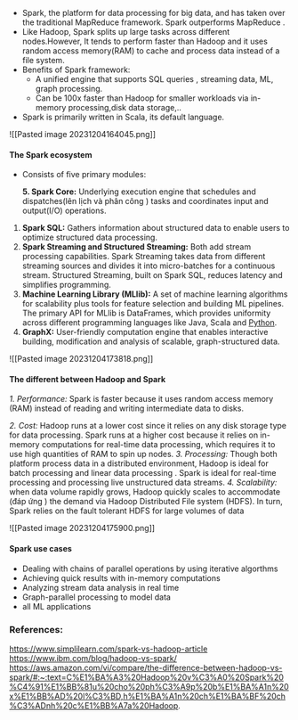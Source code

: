 - Spark, the platform for data processing for big data, and has taken over the traditional MapReduce framework. Spark outperforms MapReduce .
- Like Hadoop, Spark splits up large tasks across different nodes.However, It tends to perform faster than Hadoop and it uses random access memory(RAM) to cache and process data instead of a file system.
- Benefits of Spark framework:
	- A unified engine that supports SQL queries , streaming data, ML, graph processing.
	- Can be 100x faster than Hadoop for smaller workloads via in-memory processing,disk data storage,..
- Spark is primarily written in Scala, its default language.

![[Pasted image 20231204164045.png]]
#### The Spark ecosystem

- Consists of five primary modules:

	**5. Spark Core:** Underlying execution engine that schedules and    dispatches(lên lịch và phân công ) tasks and coordinates input and output(I/O) operations.
1. **Spark SQL:** Gathers information about structured data to enable users to optimize structured data processing.
2. **Spark Streaming and Structured Streaming:** Both add stream processing capabilities. Spark Streaming takes data from different streaming sources and divides it into micro-batches for a continuous stream. Structured Streaming, built on Spark SQL, reduces latency and simplifies programming.
3. **Machine Learning Library (MLlib):** A set of machine learning algorithms for scalability plus tools for feature selection and building ML pipelines. The primary API for MLlib is DataFrames, which provides uniformity across different programming languages like Java, Scala and [Python](https://www.ibm.com/cloud/blog/python-vs-r).
4. **GraphX:** User-friendly computation engine that enables interactive building, modification and analysis of scalable, graph-structured data.


![[Pasted image 20231204173818.png]]

#### The different between Hadoop and Spark

*1. Performance:* Spark is faster because it uses random access memory (RAM) instead of reading and writing intermediate data to disks. 

*2. Cost:* Hadoop runs at a lower cost since it relies on any disk storage type for data processing. Spark runs at a higher cost because it relies on in-memory computations for real-time data processing, which requires it to use high quantities of RAM to spin up nodes.
*3. Processing:* Though both platform process data in a distributed environment, Hadoop is ideal for batch processing and linear data processing . Spark is ideal for real-time processing and processing live unstructured data streams.
*4. Scalability:* when data volume rapidly grows, Hadoop quickly scales to accommodate (đáp ứng ) the demand via Hadoop Distributed File system
(HDFS). In turn, Spark relies on the fault tolerant HDFS for large volumes of data


![[Pasted image 20231204175900.png]]

#### Spark use cases

- Dealing with chains of parallel operations by using iterative algorthms
- Achieving quick results with in-memory computations
- Analyzing stream data analysis in real time
- Graph-parallel processing to model data
- all ML applications



### References: 
https://www.simplilearn.com/spark-vs-hadoop-article
https://www.ibm.com/blog/hadoop-vs-spark/
https://aws.amazon.com/vi/compare/the-difference-between-hadoop-vs-spark/#:~:text=C%E1%BA%A3%20Hadoop%20v%C3%A0%20Spark%20%C4%91%E1%BB%81u%20cho%20ph%C3%A9p%20b%E1%BA%A1n%20x%E1%BB%AD%20l%C3%BD,h%E1%BA%A1n%20ch%E1%BA%BF%20ch%C3%ADnh%20c%E1%BB%A7a%20Hadoop.